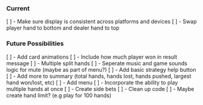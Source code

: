 ### Current

[ ] - Make sure display is consistent across platforms and devices
[ ] - Swap player hand to bottom and dealer hand to top

### Future Possibilities
[ ] - Add card animations
[ ] - Include how much player won in result message
[ ] - Multiple split hands
[ ] - Seperate music and game sounds logic for mute (maybe as part of menu?)
[ ] - Add basic strategy help button
[ ] - Add more to summary (total hands, hands lost, hands pushed, largest hand won/lost, etc)
[ ] - Add menu
[ ] - Incorporate the ability to play multiple hands at once
[ ] - Create side bets
[ ] - Clean up code
[ ] - Maybe create hand limit? (e.g play for 100 hands)
